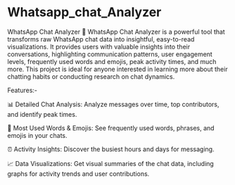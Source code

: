 # Whatsapp_chat_Analyzer
WhatsApp Chat Analyzer 🚀
WhatsApp Chat Analyzer is a powerful tool that transforms raw WhatsApp chat data into insightful, easy-to-read visualizations.
It provides users with valuable insights into their conversations, highlighting communication patterns, user engagement levels, frequently used words and emojis, peak activity times, and much more.
This project is ideal for anyone interested in learning more about their chatting habits or conducting research on chat dynamics.

Features:-

📊 Detailed Chat Analysis: Analyze messages over time, top contributors, and identify peak times.

💬 Most Used Words & Emojis: See frequently used words, phrases, and emojis in your chats.

⏰ Activity Insights: Discover the busiest hours and days for messaging.

📈 Data Visualizations: Get visual summaries of the chat data, including graphs for activity trends and user contributions.
